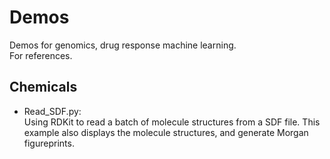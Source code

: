 # Demos
Demos for genomics, drug response machine learning.  
For references. 

## Chemicals

* Read_SDF.py:  
Using RDKit to read a batch of molecule structures from a SDF file. This example also displays the molecule structures, and generate Morgan figureprints.  

